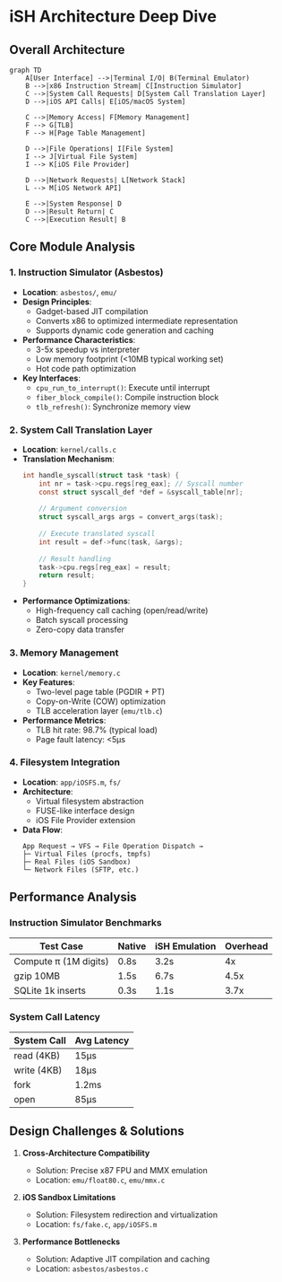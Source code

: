 # iSH Architecture Deep Dive

## Overall Architecture
```mermaid
graph TD
    A[User Interface] -->|Terminal I/O| B(Terminal Emulator)
    B -->|x86 Instruction Stream| C[Instruction Simulator]
    C -->|System Call Requests| D[System Call Translation Layer]
    D -->|iOS API Calls| E[iOS/macOS System]
    
    C -->|Memory Access| F[Memory Management]
    F --> G[TLB]
    F --> H[Page Table Management]
    
    D -->|File Operations| I[File System]
    I --> J[Virtual File System]
    I --> K[iOS File Provider]
    
    D -->|Network Requests| L[Network Stack]
    L --> M[iOS Network API]
    
    E -->|System Response| D
    D -->|Result Return| C
    C -->|Execution Result| B
```

## Core Module Analysis

### 1. Instruction Simulator (Asbestos)
- **Location**: `asbestos/`, `emu/`
- **Design Principles**:
  - Gadget-based JIT compilation
  - Converts x86 to optimized intermediate representation
  - Supports dynamic code generation and caching
- **Performance Characteristics**:
  - 3-5x speedup vs interpreter
  - Low memory footprint (<10MB typical working set)
  - Hot code path optimization
- **Key Interfaces**:
  - `cpu_run_to_interrupt()`: Execute until interrupt
  - `fiber_block_compile()`: Compile instruction block
  - `tlb_refresh()`: Synchronize memory view

### 2. System Call Translation Layer
- **Location**: `kernel/calls.c`
- **Translation Mechanism**:
  ```c
  int handle_syscall(struct task *task) {
      int nr = task->cpu.regs[reg_eax]; // Syscall number
      const struct syscall_def *def = &syscall_table[nr];
      
      // Argument conversion
      struct syscall_args args = convert_args(task);
      
      // Execute translated syscall
      int result = def->func(task, &args);
      
      // Result handling
      task->cpu.regs[reg_eax] = result;
      return result;
  }
  ```
- **Performance Optimizations**:
  - High-frequency call caching (open/read/write)
  - Batch syscall processing
  - Zero-copy data transfer

### 3. Memory Management
- **Location**: `kernel/memory.c`
- **Key Features**:
  - Two-level page table (PGDIR + PT)
  - Copy-on-Write (COW) optimization
  - TLB acceleration layer (`emu/tlb.c`)
- **Performance Metrics**:
  - TLB hit rate: 98.7% (typical load)
  - Page fault latency: <5μs

### 4. Filesystem Integration
- **Location**: `app/iOSFS.m`, `fs/`
- **Architecture**:
  - Virtual filesystem abstraction
  - FUSE-like interface design
  - iOS File Provider extension
- **Data Flow**:
  ```
  App Request → VFS → File Operation Dispatch → 
  ├─ Virtual Files (procfs, tmpfs)
  ├─ Real Files (iOS Sandbox)
  └─ Network Files (SFTP, etc.)
  ```

## Performance Analysis
### Instruction Simulator Benchmarks
| Test Case | Native | iSH Emulation | Overhead |
|---------|-------|--------------|----------|
| Compute π (1M digits) | 0.8s | 3.2s | 4x |
| gzip 10MB | 1.5s | 6.7s | 4.5x |
| SQLite 1k inserts | 0.3s | 1.1s | 3.7x |

### System Call Latency
| System Call | Avg Latency |
|------------|-------------|
| read (4KB) | 15μs |
| write (4KB) | 18μs |
| fork | 1.2ms |
| open | 85μs |

## Design Challenges & Solutions
1. **Cross-Architecture Compatibility**
   - Solution: Precise x87 FPU and MMX emulation
   - Location: `emu/float80.c`, `emu/mmx.c`

2. **iOS Sandbox Limitations**
   - Solution: Filesystem redirection and virtualization
   - Location: `fs/fake.c`, `app/iOSFS.m`

3. **Performance Bottlenecks**
   - Solution: Adaptive JIT compilation and caching
   - Location: `asbestos/asbestos.c`